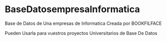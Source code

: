 # BaseDatosempresaInformatica

Base de Datos de Una empresas de Informatica Creada por BOOKFILFACE

Pueden Usarla para vuestros proyectos Universitarios de Base De Datos
